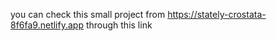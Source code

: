 you can check this small project from 
https://stately-crostata-8f6fa9.netlify.app through this link
